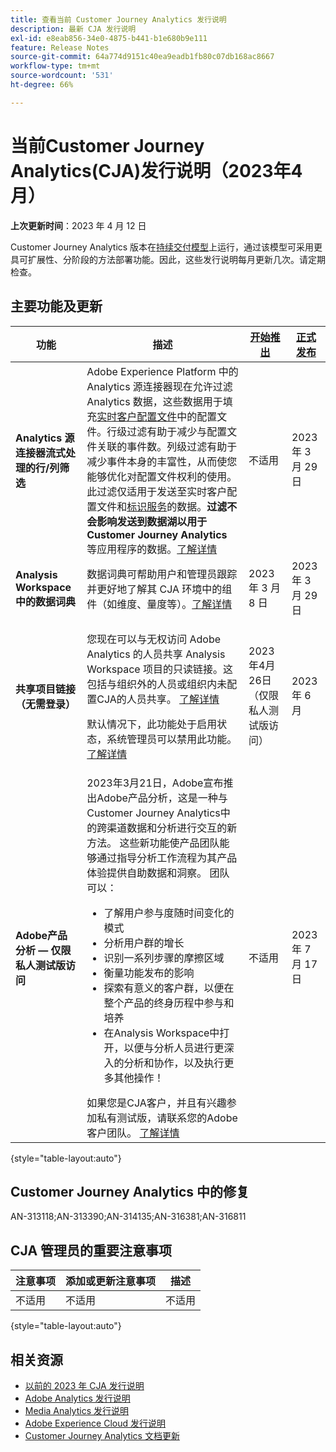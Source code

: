 ```yaml
---
title: 查看当前 Customer Journey Analytics 发行说明
description: 最新 CJA 发行说明
exl-id: e8eab856-34e0-4875-b441-b1e680b9e111
feature: Release Notes
source-git-commit: 64a774d9151c40ea9eadb1fb80c07db168ac8667
workflow-type: tm+mt
source-wordcount: '531'
ht-degree: 66%

---
```


# 当前Customer Journey Analytics(CJA)发行说明（2023年4月）

**上次更新时间**：2023 年 4 月 12 日

Customer Journey Analytics 版本在[持续交付模型](releases.md)上运行，通过该模型可采用更具可扩展性、分阶段的方法部署功能。因此，这些发行说明每月更新几次。请定期检查。

## 主要功能及更新

| 功能 | 描述 | [开始推出](/help/release-notes/releases.md) | [正式发布](/help/release-notes/releases.md) |
| ----------- | ---------- | ----- | --- |
| **Analytics 源连接器流式处理的行/列筛选** | Adobe Experience Platform 中的 Analytics 源连接器现在允许过滤 Analytics 数据，这些数据用于填充[实时客户配置文件](https://experienceleague.adobe.com/docs/experience-platform/profile/home.html?lang=zh-Hans)中的配置文件。行级过滤有助于减少与配置文件关联的事件数。列级过滤有助于减少事件本身的丰富性，从而使您能够优化对配置文件权利的使用。此过滤仅适用于发送至实时客户配置文件和[标识服务](https://experienceleague.adobe.com/docs/experience-platform/identity/home.html?lang=zh-Hans)的数据。**过滤不会影响发送到数据湖以用于 Customer Journey Analytics** 等应用程序的数据。[了解详情](https://experienceleague.adobe.com/docs/experience-platform/sources/ui-tutorials/create/adobe-applications/analytics.html?lang=zh-Hans#filtering-for-profile) | 不适用 | 2023 年 3 月 29 日 |
| **Analysis Workspace 中的数据词典** | 数据词典可帮助用户和管理员跟踪并更好地了解其 CJA 环境中的组件（如维度、量度等）。[了解详情](/help/components/data-dictionary/data-dictionary-overview.md) | 2023 年 3 月 8 日 | 2023 年 3 月 29 日 |
| **共享项目链接（无需登录）** | <p>您现在可以与无权访问 Adobe Analytics 的人员共享 Analysis Workspace 项目的只读链接。这包括与组织外的人员或组织内未配置CJA的人员共享。 [了解详情](https://experienceleague.adobe.com/docs/analytics-platform/using/cja-workspace/curate-share/share-projects.html?lang=en#share-public-link)</p> <p>默认情况下，此功能处于启用状态，系统管理员可以禁用此功能。 [了解详情](https://experienceleague.adobe.com/docs/analytics-platform/using/cja-workspace/user-preferences.html?lang=en#company-preferences)</p> | 2023年4月26日（仅限私人测试版访问） | 2023 年 6 月 |
| **Adobe产品分析 — 仅限私人测试版访问** | 2023年3月21日，Adobe宣布推出Adobe产品分析，这是一种与Customer Journey Analytics中的跨渠道数据和分析进行交互的新方法。 这些新功能使产品团队能够通过指导分析工作流程为其产品体验提供自助数据和洞&#x200B;察。 团队可以：<ul><li>了解用户参与度随时间变化的模式&#x200B;</li><li>分析用户群的增&#x200B;长</li><li>识别一系列步骤的摩擦区域&#x200B;</li><li>衡量功能发布的影响&#x200B;</li><li>探索有意义的客户群，以便在整个产品的终身历程中参与和培&#x200B;养</li><li>在Analysis Workspace中打开，以便与分析人员进行更深入的分析和协作，以及执行更多其他操&#x200B;作！</li></ul>如果您是CJA客户，并且有兴趣参加私有测试版，请联系您的Adobe客户团队。 [了解详情](https://business.adobe.com/products/product-analytics/adobe-product-analytics.html) | 不适用 | 2023 年 7 月 17 日 |

{style="table-layout:auto"}

## Customer Journey Analytics 中的修复

AN-313118;AN-313390;AN-314135;AN-316381;AN-316811

## CJA 管理员的重要注意事项

| 注意事项 | 添加或更新注意事项 | 描述 |
| --- | --- | --- |
| 不适用 | 不适用 | 不适用 |

{style="table-layout:auto"}

## 相关资源

* [以前的 2023 年 CJA 发行说明](/help/release-notes/2023.md)
* [Adobe Analytics 发行说明](https://experienceleague.adobe.com/docs/analytics/release-notes/latest.html?lang=zh-Hans)
* [Media Analytics 发行说明](https://experienceleague.adobe.com/docs/media-analytics/using/additional-resources/release-notes.html?lang=zh-Hans)
* [Adobe Experience Cloud 发行说明](https://experienceleague.adobe.com/docs/release-notes/experience-cloud/current.html?lang=zh-Hans)
* [Customer Journey Analytics 文档更新](/help/release-notes/doc-changes.md)
